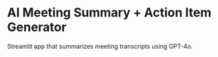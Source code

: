 # AI Meeting Summary + Action Item Generator

Streamlit app that summarizes meeting transcripts using GPT-4o.